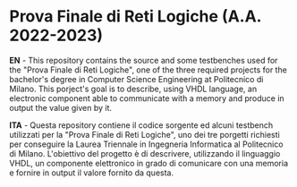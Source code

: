 # Prova Finale di Reti Logiche (A.A. 2022-2023)

**EN** - This repository contains the source and some testbenches used for the "Prova Finale di Reti Logiche", one of the three required projects for the bachelor's degree in Computer Science Engineering at Politecnico di Milano. This porject's goal is to describe, using VHDL language, an electronic component able to communicate with a memory and produce in output the value given by it.

**ITA** - Questa repository contiene il codice sorgente ed alcuni testbench utilizzati per la "Prova Finale di Reti Logiche", uno dei tre porgetti richiesti per conseguire la Laurea Triennale in Ingegneria Informatica al Politecnico di Milano. L'obiettivo del progetto è di descrivere, utilizzando il linguaggio VHDL, un componente elettronico in grado di comunicare con una memoria e fornire in output il valore fornito da questa. 
